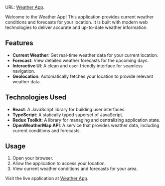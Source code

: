 URL: [Weather App](https://weatherapp.ditime.com.ua/).

Welcome to the Weather App! 
This application provides current weather conditions and forecasts for your location. 
It is built with modern web technologies to deliver accurate and up-to-date weather information.

## Features

- **Current Weather**: Get real-time weather data for your current location.
- **Forecast**: View detailed weather forecasts for the upcoming days.
- **Interactive UI**: A clean and user-friendly interface for seamless navigation.
- **Geolocation**: Automatically fetches your location to provide relevant weather data.

## Technologies Used

- **React**: A JavaScript library for building user interfaces.
- **TypeScript**: A statically typed superset of JavaScript.
- **Redux Toolkit**: A library for managing and centralizing application state.
- **OpenWeatherMap API**: A service that provides weather data, including current conditions and forecasts.

## Usage

1. Open your browser.
2. Allow the application to access your location.
3. View current weather conditions and forecasts for your area.

Visit the live application at [Weather App](https://weatherapp.ditime.com.ua/).
